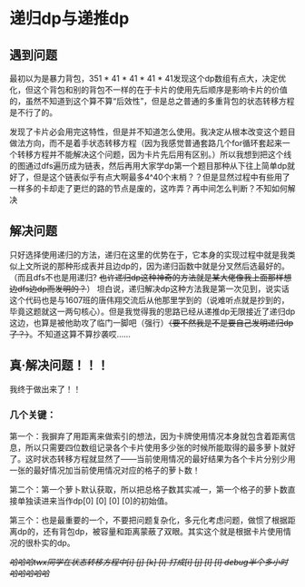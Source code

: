 # 递归dp与递推dp #

## 遇到问题 ##

最初以为是暴力背包，351 * 41 * 41 * 41 * 41发现这个dp数组有点大，决定优化，但这个背包和别的背包不一样的在于卡片的使用先后顺序是影响卡片的价值的，虽然不知道到这个算不算“后效性”，但是总之普通的多重背包的状态转移方程是不行了的。

发现了卡片必会用完这特性，但是并不知道怎么使用。我决定从根本改变这个题目做法方向，而不是着手状态转移方程（因为我感觉普通套路几个for循环套起来一个转移方程并不能解决这个问题，因为卡片先后用有区别。）所以我想到把这个线的图通过dfs遍历成为链表，然后再用大家学dp第一个题目那种从下往上简单dp就好了，但是这个链表似乎有点大啊最多4^40个末梢？？但是显然过程中有些用了一样多的卡却走了更烂的路的节点是废的，这咋弄？再中间怎么判断？不知如何解决

## 解决问题 ##

只好选择使用递归的方法，递归在这里的优势在于，它本身的实现过程中就是我类似上文所说的那种形成表并且边dp的，因为递归函数中就是分叉然后选最好的。（而且dfs不也是用递归? ~~也许递归dp这种神奇的方法就是某大佬像我上面那样想边dfs边dp而发明的？~~） 坦白说，递归解决dp这种方法我是第一次见到，说实话这个代码也是与1607班的唐伟翔交流后从他那里学到的（说难听点就是抄到的，毕竟这题就这一两句核心）。但是我觉得我的思路已经从递推dp无限接近了递归dp这边，也算是被他助攻了临门一脚吧（强行）~~（要不然我是不是要自己发明递归dp了？）~~。不知道这算不算抄袭哎……

## 真·解决问题！！！ ##

我终于做出来了！！

### 几个关键：

第一个：我摒弃了用距离来做索引的想法，因为卡牌使用情况本身就包含着距离信息，所以只需要四位数组记录各个卡片使用多少张的时候所能取得的最多萝卜就好了。这时状态转移方程就显然了——当前使用情况的最好结果为各个卡片分别少用一张的最好情况加当前使用情况对应的格子的萝卜数！

第二个：第一个萝卜默认获取，所以把总格子数其实减一，第一个格子的萝卜数直接单独读进来当作dp[0] [0] [0] [0]的初始值。

第三个：也是最重要的一个，不要把问题复杂化，多元化考虑问题，做惯了根据距离dp的，还有背包dp，被容量和距离蒙蔽了双眼。其实这个就是根据卡片使用情况的很朴实的dp。



*~~哈哈哈twx同学在状态转移方程中[i] [j] [k] [l] 打成[i] [j] [l] [l] debug半个多小时哈哈哈哈哈~~*